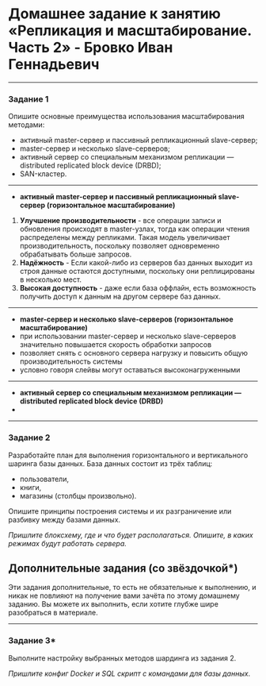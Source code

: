 # Домашнее задание к занятию «Репликация и масштабирование. Часть 2» - Бровко Иван Геннадьевич

---

### Задание 1

Опишите основные преимущества использования масштабирования методами:

- активный master-сервер и пассивный репликационный slave-сервер; 
- master-сервер и несколько slave-серверов;
- активный сервер со специальным механизмом репликации — distributed replicated block device (DRBD);
- SAN-кластер.
---
* **активный master-сервер и пассивный репликационный slave-сервер (горизонтальное масштабирование)**
1. **Улучшение производительности** - все операции записи и обновления происходят в master-узлах,
   тогда как операции чтения распределены между репликами.
   Такая модель увеличивает производительность, поскольку позволяет одновременно обрабатывать  больше запросов.
2. **Надёжность** - Если какой-либо из серверов баз данных выходит из строя данные остаются доступными,
   поскольку они реплицированы в несколько мест.
3. **Высокая доступность** - даже если база оффлайн, есть возможность получить доступ к данным на другом сервере баз данных.
---
* **master-сервер и несколько slave-серверов (горизонтальное масштабирование)**
* при использовании master-сервер и несколько slave-серверов значительно повышается скорость обработки запросов
* позволяет снять с основного сервера нагрузку и повысить общую производительность системы
* условно говоря слейвы могут оставаться высоконагруженными
---
* **активный сервер со специальным механизмом репликации — distributed replicated block device (DRBD)**
* 

---

### Задание 2


Разработайте план для выполнения горизонтального и вертикального шаринга базы данных. База данных состоит из трёх таблиц: 

- пользователи, 
- книги, 
- магазины (столбцы произвольно). 

Опишите принципы построения системы и их разграничение или разбивку между базами данных.

*Пришлите блоксхему, где и что будет располагаться. Опишите, в каких режимах будут работать сервера.* 

## Дополнительные задания (со звёздочкой*)
Эти задания дополнительные, то есть не обязательные к выполнению, и никак не повлияют на получение вами зачёта по этому домашнему заданию. Вы можете их выполнить, если хотите глубже шире разобраться в материале.

---
### Задание 3*

Выполните настройку выбранных методов шардинга из задания 2.

*Пришлите конфиг Docker и SQL скрипт с командами для базы данных*.
